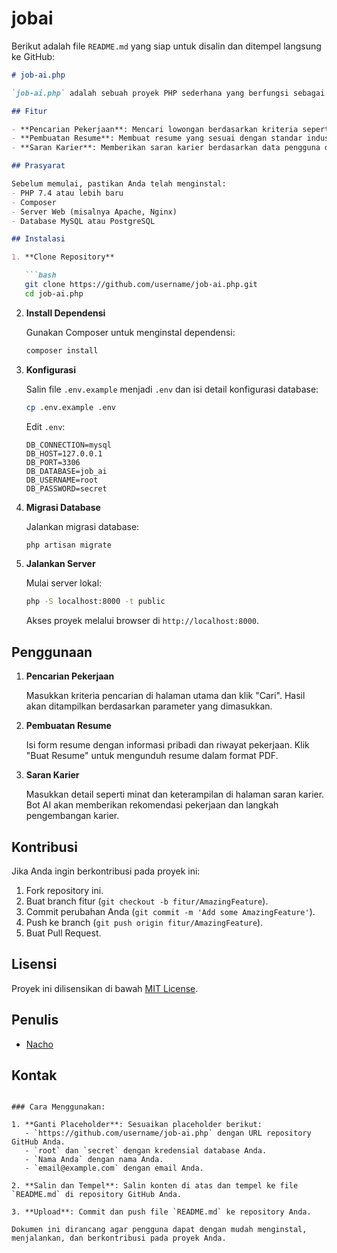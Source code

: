 # jobai
Berikut adalah file `README.md` yang siap untuk disalin dan ditempel langsung ke GitHub:

```markdown
# job-ai.php

`job-ai.php` adalah sebuah proyek PHP sederhana yang berfungsi sebagai bot AI untuk membantu mengelola pencarian pekerjaan, pembuatan resume, dan memberikan saran karier berdasarkan input pengguna.

## Fitur

- **Pencarian Pekerjaan**: Mencari lowongan berdasarkan kriteria seperti lokasi, jabatan, dan industri.
- **Pembuatan Resume**: Membuat resume yang sesuai dengan standar industri berdasarkan informasi pengguna.
- **Saran Karier**: Memberikan saran karier berdasarkan data pengguna dan tren pasar kerja.

## Prasyarat

Sebelum memulai, pastikan Anda telah menginstal:
- PHP 7.4 atau lebih baru
- Composer
- Server Web (misalnya Apache, Nginx)
- Database MySQL atau PostgreSQL

## Instalasi

1. **Clone Repository**

   ```bash
   git clone https://github.com/username/job-ai.php.git
   cd job-ai.php
   ```

2. **Install Dependensi**

   Gunakan Composer untuk menginstal dependensi:

   ```bash
   composer install
   ```

3. **Konfigurasi**

   Salin file `.env.example` menjadi `.env` dan isi detail konfigurasi database:

   ```bash
   cp .env.example .env
   ```

   Edit `.env`:

   ```dotenv
   DB_CONNECTION=mysql
   DB_HOST=127.0.0.1
   DB_PORT=3306
   DB_DATABASE=job_ai
   DB_USERNAME=root
   DB_PASSWORD=secret
   ```

4. **Migrasi Database**

   Jalankan migrasi database:

   ```bash
   php artisan migrate
   ```

5. **Jalankan Server**

   Mulai server lokal:

   ```bash
   php -S localhost:8000 -t public
   ```

   Akses proyek melalui browser di `http://localhost:8000`.

## Penggunaan

1. **Pencarian Pekerjaan**

   Masukkan kriteria pencarian di halaman utama dan klik "Cari". Hasil akan ditampilkan berdasarkan parameter yang dimasukkan.

2. **Pembuatan Resume**

   Isi form resume dengan informasi pribadi dan riwayat pekerjaan. Klik "Buat Resume" untuk mengunduh resume dalam format PDF.

3. **Saran Karier**

   Masukkan detail seperti minat dan keterampilan di halaman saran karier. Bot AI akan memberikan rekomendasi pekerjaan dan langkah pengembangan karier.

## Kontribusi

Jika Anda ingin berkontribusi pada proyek ini:

1. Fork repository ini.
2. Buat branch fitur (`git checkout -b fitur/AmazingFeature`).
3. Commit perubahan Anda (`git commit -m 'Add some AmazingFeature'`).
4. Push ke branch (`git push origin fitur/AmazingFeature`).
5. Buat Pull Request.

## Lisensi

Proyek ini dilisensikan di bawah [MIT License](LICENSE).

## Penulis

- [Nacho](https://github.com/cloxt01)

## Kontak

```

### Cara Menggunakan:

1. **Ganti Placeholder**: Sesuaikan placeholder berikut:
   - `https://github.com/username/job-ai.php` dengan URL repository GitHub Anda.
   - `root` dan `secret` dengan kredensial database Anda.
   - `Nama Anda` dengan nama Anda.
   - `email@example.com` dengan email Anda.

2. **Salin dan Tempel**: Salin konten di atas dan tempel ke file `README.md` di repository GitHub Anda. 

3. **Upload**: Commit dan push file `README.md` ke repository Anda. 

Dokumen ini dirancang agar pengguna dapat dengan mudah menginstal, menjalankan, dan berkontribusi pada proyek Anda.
